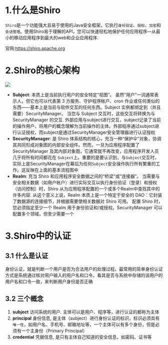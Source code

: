 # 1.什么是Shiro

`Shiro`是一个功能强大且易于使用的Java安全框架，它执行`身份验证`、`授权`、`加密`和`会话管理`。使用Shiro易于理解的API，您可以快速轻松地保护任何应用程序—从最小的移动应用程序到最大的web和企业应用程序.

官网:https://shiro.apache.org

# 2.Shiro的核心架构

![](http://img.zqqiliyc.love/shiro/202302171303303.png)

- **Subject**: 本质上是当前执行用户的安全特定“视图”。 虽然“用户”一词通常表示人，但它也可以代表第 3 方服务、守护程序帐户、cron 作业或任何类似的东西——基本上是当前与软件交互的任何东西。Subject 实例都绑定到（并且需要）SecurityManager。 当您与 Subject 交互时，这些交互将转换为与 SecurityManager 的交互. 外部应用与subject进行交互，subject记录了当前的操作用户，将用户的概念理解为当前操作的主体。外部程序通过subject进行认证授权，而subject是通过SecurityManager安全管理器进行认证授权
- **SecurityManager**: 是 Shiro 体系结构的核心，充当一种“保护伞”对象，协调其共同形成对象图的内部安全组件。然而，一旦为应用程序配置了 SecurityManager 及其内部对象图，它通常就不再改变，应用程序开发人员几乎将所有时间都花在 `Subject`上。重要的是要认识到，与`Subject`交互时，实际上是SecurityManager在幕后为任何`Subject`安全操作执行所有繁重的工作。这反映在上面的基本流程图中
- **Realm**: 充当 Shiro 和应用程序安全数据之间的“桥梁”或“连接器”。 当需要与安全相关数据（如用户帐户）进行实际交互以执行身份验证（登录）和授权（访问控制）时，Shiro 从为应用程序配置的一个或多个Realm中查找其中的许多内容.  从这个意义上说，Realm 本质上是一个特定于安全的 DAO：它封装了数据源的连接细节，并根据需要使相关数据对 Shiro 可用。 配置 Shiro 时，您必须指定至少一个 Realm 用于身份验证和/或授权。SecurityManager 可以配置多个领域，但至少需要一个

# 3.Shiro中的认证

## 3.1 什么是认证

身份认证，就是判断一个用户是否为合法用户的处理过程。最常用的简单身份认证方式是系统通过核对用户输入的用户名和口令，看其是否与系统中存储的该用户的用户名和口令一致，来判断用户身份是否正确

## 3.2 三个概念

1. **subject**  访问系统的用户. 主体可以是用户、程序等，进行认证的都称为主体
2. **principal** 身份信息, 是主体（subject）进行身份认证的标识，标识必须具有`唯一性`，如用户名、手机号、邮箱地址等，一个主体可以有多个身份，但是必须有一个主身份（Primary Principal）
3. **credential** 凭据信息, 是只有主体自己知道的安全信息，如密码、证书等
